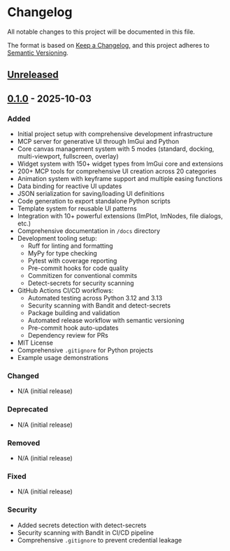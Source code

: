 # Changelog

All notable changes to this project will be documented in this file.

The format is based on [Keep a Changelog](https://keepachangelog.com/en/1.0.0/),
and this project adheres to [Semantic Versioning](https://semver.org/spec/v2.0.0.html).

## [Unreleased]

## [0.1.0] - 2025-10-03

### Added
- Initial project setup with comprehensive development infrastructure
- MCP server for generative UI through ImGui and Python
- Core canvas management system with 5 modes (standard, docking, multi-viewport, fullscreen, overlay)
- Widget system with 150+ widget types from ImGui core and extensions
- 200+ MCP tools for comprehensive UI creation across 20 categories
- Animation system with keyframe support and multiple easing functions
- Data binding for reactive UI updates
- JSON serialization for saving/loading UI definitions
- Code generation to export standalone Python scripts
- Template system for reusable UI patterns
- Integration with 10+ powerful extensions (ImPlot, ImNodes, file dialogs, etc.)
- Comprehensive documentation in `/docs` directory
- Development tooling setup:
  - Ruff for linting and formatting
  - MyPy for type checking
  - Pytest with coverage reporting
  - Pre-commit hooks for code quality
  - Commitizen for conventional commits
  - Detect-secrets for security scanning
- GitHub Actions CI/CD workflows:
  - Automated testing across Python 3.12 and 3.13
  - Security scanning with Bandit and detect-secrets
  - Package building and validation
  - Automated release workflow with semantic versioning
  - Pre-commit hook auto-updates
  - Dependency review for PRs
- MIT License
- Comprehensive `.gitignore` for Python projects
- Example usage demonstrations

### Changed
- N/A (initial release)

### Deprecated
- N/A (initial release)

### Removed
- N/A (initial release)

### Fixed
- N/A (initial release)

### Security
- Added secrets detection with detect-secrets
- Security scanning with Bandit in CI/CD pipeline
- Comprehensive `.gitignore` to prevent credential leakage

[Unreleased]: https://github.com/divagnz/champi-gen-ui/compare/v0.1.0...HEAD
[0.1.0]: https://github.com/divagnz/champi-gen-ui/releases/tag/v0.1.0
